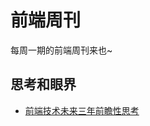 # 前端周刊
每周一期的前端周刊来也~

## 思考和眼界

* [前端技术未来三年前瞻性思考](https://mp.weixin.qq.com/s/wYbj9d3bVExfu3owx7sJuQ)
